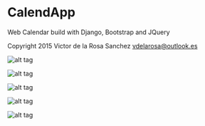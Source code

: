 # CalendApp
Web Calendar build with Django, Bootstrap and JQuery

Copyright 2015 Victor de la Rosa Sanchez
vdelarosa@outlook.es


![alt tag](http://s24.postimg.org/ii1ufv36d/Captura_de_pantalla_2015_04_01_a_las_15_24_10.png)

![alt tag](http://s24.postimg.org/g20120l3p/Captura_de_pantalla_2015_04_01_a_las_15_23_19.png)

![alt tag](http://s24.postimg.org/s1bj9bqol/Captura_de_pantalla_2015_04_01_a_las_15_24_21.png)

![alt tag](http://s24.postimg.org/6q9drbj6d/Captura_de_pantalla_2015_04_01_a_las_15_24_47.png)

![alt tag](http://s24.postimg.org/5gg5q0es5/Captura_de_pantalla_2015_04_01_a_las_15_24_59.png)
